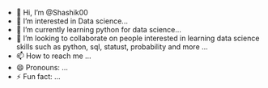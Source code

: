 - 👋 Hi, I’m @Shashik00
- 👀 I’m interested in Data science...
- 🌱 I’m currently learning python for data science...
- 💞️ I’m looking to collaborate on people interested in learning data science skills such as python, sql, statust, probability and more ...
- 📫 How to reach me ...
- 😄 Pronouns: ...
- ⚡ Fun fact: ...

<!---
Shashik00/Shashik00 is a ✨ special ✨ repository because its `README.md` (this file) appears on your GitHub profile.
You can click the Preview link to take a look at your changes.
--->
